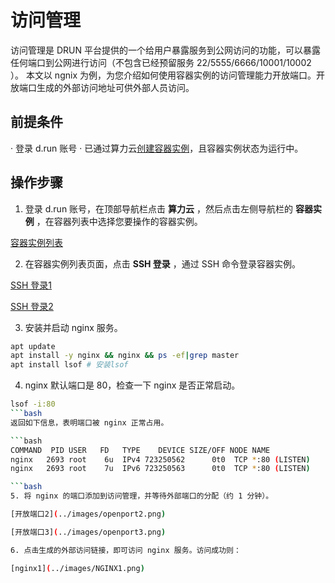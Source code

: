 # 访问管理

访问管理是 DRUN 平台提供的一个给用户暴露服务到公网访问的功能，可以暴露任何端口到公网进行访问（不包含已经预留服务 22/5555/6666/10001/10002 ）。
本文以 ngnix 为例，为您介绍如何使用容器实例的访问管理能力开放端口。开放端口生成的外部访问地址可供外部人员访问。

## 前提条件

· 登录 d.run 账号
· 已通过算力云[创建容器实例](https://docs.d.run/zestu/instance)，且容器实例状态为运行中。

## 操作步骤

1. 登录 d.run 账号，在顶部导航栏点击 __算力云__ ，然后点击左侧导航栏的 __容器实例__ ，在容器列表中选择您要操作的容器实例。

[容器实例列表](../images/ins1.png)

2. 在容器实例列表页面，点击 __SSH 登录__ ，通过 SSH 命令登录容器实例。

[SSH 登录1](../images/sshsecret.png)

[SSH 登录2](../images/terminal1.jpeg)

3. 安装并启动 nginx 服务。

```bash
apt update
apt install -y nginx && nginx && ps -ef|grep master
apt install lsof # 安装lsof

```
4. nginx 默认端口是 80，检查一下 nginx 是否正常启动。

```bash
lsof -i:80
```bash
返回如下信息，表明端口被 nginx 正常占用。

```bash
COMMAND  PID USER   FD   TYPE    DEVICE SIZE/OFF NODE NAME
nginx   2693 root    6u  IPv4 723250562      0t0  TCP *:80 (LISTEN)
nginx   2693 root    7u  IPv6 723250563      0t0  TCP *:80 (LISTEN)

```bash
5. 将 nginx 的端口添加到访问管理，并等待外部端口的分配（约 1 分钟）。

[开放端口2](../images/openport2.png)

[开放端口3](../images/openport3.png)

6. 点击生成的外部访问链接，即可访问 nginx 服务。访问成功则：

[nginx1](../images/NGINX1.png)
